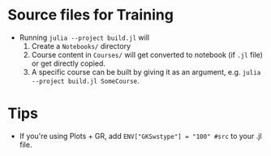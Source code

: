 # Source files for Training

- Running `julia --project build.jl` will
    1. Create a `Notebooks/` directory
    2. Course content in `Courses/` will get converted to notebook (if `.jl` file) or get directly copied.
    3. A specific course can be built by giving it as an argument, e.g. `julia --project build.jl SomeCourse`.

# Tips

- If you're using Plots + GR, add `ENV["GKSwstype"] = "100" #src` to your .jl file.
